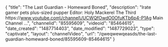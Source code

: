 {
    "title": "The Last Guardian - Homeward Boned",
    "description": "Irate gamer pets plus-sized pupper Editor: Holy Mackerel The Third https:\/\/www.youtube.com\/channel\/UCWQfOwdO0OfuKTb6p4-P1Ag Main Channel ...",
    "channelid": "85595609",
    "videoid": "85464615",
    "date_created": "1487714403",
    "date_modified": "1487729023",
    "type": "captivate",
    "layout": "channelVideo",
    "url": "\/qweqwewqeasds\/the-last-guardian-homeward-boned\/85595609-85464615"
}